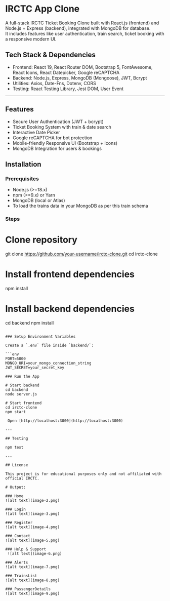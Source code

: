 # IRCTC App Clone  

A full-stack IRCTC Ticket Booking Clone built with React.js (frontend) and Node.js + Express (backend), integrated with MongoDB for database.  
It includes features like user authentication, train search, ticket booking with a responsive modern UI.  

## Tech Stack & Dependencies  

- Frontend: React 19, React Router DOM, Bootstrap 5, FontAwesome, React Icons, React Datepicker, Google reCAPTCHA  
- Backend: Node.js, Express, MongoDB (Mongoose), JWT, Bcrypt 
- Utilities: Axios, Date-Fns, Dotenv, CORS  
- Testing: React Testing Library, Jest DOM, User Event  

---

## Features  

-  Secure User Authentication (JWT + bcrypt)  
-  Ticket Booking System with train & date search  
-  Interactive Date Picker  
-  Google reCAPTCHA for bot protection   
-  Mobile-friendly Responsive UI (Bootstrap + Icons)  
-  MongoDB Integration for users & bookings  

##  Installation  

### Prerequisites  
- Node.js (>=18.x)  
- npm (>=9.x) or Yarn  
- MongoDB (local or Atlas)  
- To load the trains data in your MongoDB as per this train schema

### Steps  
# Clone repository
git clone https://github.com/your-username/irctc-clone.git
cd irctc-clone

# Install frontend dependencies
npm install

# Install backend dependencies
cd backend
npm install
````

### Setup Environment Variables

Create a `.env` file inside `backend/`:

```env
PORT=5000
MONGO_URI=your_mongo_connection_string
JWT_SECRET=your_secret_key

### Run the App

# Start backend
cd backend
node server.js

# Start frontend
cd irctc-clone
npm start

 Open [http://localhost:3000](http://localhost:3000)

---

## Testing

npm test

---

## License

This project is for educational purposes only and not affiliated with official IRCTC.

# Output:

### Home 
![alt text](image-2.png)

### Login 
![alt text](image-3.png)

### Register
![alt text](image-4.png)

### Contact 
![alt text](image-5.png)

### Help & Support
 ![alt text](image-6.png)

### Alerts
![alt text](image-7.png)

### TrainsList
![alt text](image-8.png)

### PassengerDetails 
![alt text](image-9.png)
